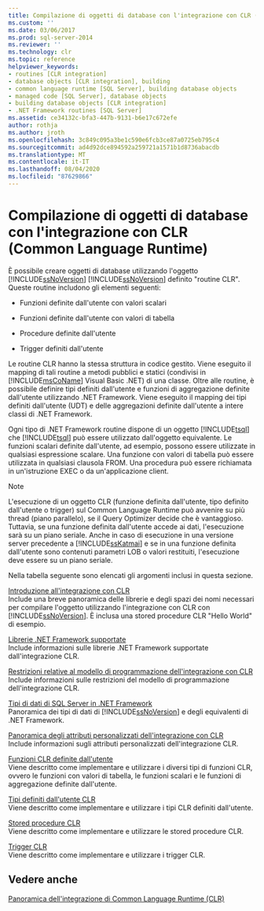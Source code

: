 ```yaml
---
title: Compilazione di oggetti di database con l'integrazione con CLR (Common Language Runtime) | Microsoft Docs
ms.custom: ''
ms.date: 03/06/2017
ms.prod: sql-server-2014
ms.reviewer: ''
ms.technology: clr
ms.topic: reference
helpviewer_keywords:
- routines [CLR integration]
- database objects [CLR integration], building
- common language runtime [SQL Server], building database objects
- managed code [SQL Server], database objects
- building database objects [CLR integration]
- .NET Framework routines [SQL Server]
ms.assetid: ce34132c-bfa3-447b-9131-b6e17c672efe
author: rothja
ms.author: jroth
ms.openlocfilehash: 3c849c095a3be1c590e6fcb3ce87a0725eb795c4
ms.sourcegitcommit: ad4d92dce894592a259721a1571b1d8736abacdb
ms.translationtype: MT
ms.contentlocale: it-IT
ms.lasthandoff: 08/04/2020
ms.locfileid: "87629866"
---
```

# <a name="building-database-objects-with-common-language-runtime-clr-integration"></a>Compilazione di oggetti di database con l'integrazione con CLR (Common Language Runtime)
  È possibile creare oggetti di database utilizzando l'oggetto [!INCLUDE[ssNoVersion](../../../includes/msconame-md.md)] [!INCLUDE[ssNoVersion](../../../includes/ssnoversion-md.md)] definito "routine CLR". Queste routine includono gli elementi seguenti:  
  
-   Funzioni definite dall'utente con valori scalari  
  
-   Funzioni definite dall'utente con valori di tabella  
  
-   Procedure definite dall'utente  
  
-   Trigger definiti dall'utente  
  
 Le routine CLR hanno la stessa struttura in codice gestito. Viene eseguito il mapping di tali routine a metodi pubblici e statici (condivisi in [!INCLUDE[msCoName](../../../includes/msconame-md.md)] Visual Basic .NET) di una classe. Oltre alle routine, è possibile definire tipi definiti dall'utente e funzioni di aggregazione definite dall'utente utilizzando .NET Framework. Viene eseguito il mapping dei tipi definiti dall'utente (UDT) e delle aggregazioni definite dall'utente a intere classi di .NET Framework.  
  
 Ogni tipo di .NET Framework routine dispone di un oggetto [!INCLUDE[tsql](../../../includes/ssnoversion-md.md)] che [!INCLUDE[tsql](../../../includes/tsql-md.md)] può essere utilizzato dall'oggetto equivalente. Le funzioni scalari definite dall'utente, ad esempio, possono essere utilizzate in qualsiasi espressione scalare. Una funzione con valori di tabella può essere utilizzata in qualsiasi clausola FROM. Una procedura può essere richiamata in un'istruzione EXEC o da un'applicazione client.  
  
> [!NOTE]  
>  L'esecuzione di un oggetto CLR (funzione definita dall'utente, tipo definito dall'utente o trigger) sul Common Language Runtime può avvenire su più thread (piano parallelo), se il Query Optimizer decide che è vantaggioso. Tuttavia, se una funzione definita dall'utente accede ai dati, l'esecuzione sarà su un piano seriale. Anche in caso di esecuzione in una versione server precedente a [!INCLUDE[ssKatmai](../../../includes/sskatmai-md.md)] e se in una funzione definita dall'utente sono contenuti parametri LOB o valori restituiti, l'esecuzione deve essere su un piano seriale.  
  
 Nella tabella seguente sono elencati gli argomenti inclusi in questa sezione.  
  
 [Introduzione all'integrazione con CLR](getting-started-with-clr-integration.md)  
 Include una breve panoramica delle librerie e degli spazi dei nomi necessari per compilare l'oggetto utilizzando l'integrazione con CLR con [!INCLUDE[ssNoVersion](../../../includes/ssnoversion-md.md)]. È inclusa una stored procedure CLR "Hello World" di esempio.  
  
 [Librerie .NET Framework supportate](supported-net-framework-libraries.md)  
 Include informazioni sulle librerie .NET Framework supportate dall'integrazione CLR.  
  
 [Restrizioni relative al modello di programmazione dell'integrazione con CLR](clr-integration-programming-model-restrictions.md)  
 Include informazioni sulle restrizioni del modello di programmazione dell'integrazione CLR.  
  
 [Tipi di dati di SQL Server in .NET Framework](../../clr-integration-database-objects-types-net-framework/sql-server-data-types-in-the-net-framework.md)  
 Panoramica dei tipi di dati di [!INCLUDE[ssNoVersion](../../../includes/ssnoversion-md.md)] e degli equivalenti di .NET Framework.  
  
 [Panoramica degli attributi personalizzati dell'integrazione con CLR](../../../database-engine/dev-guide/overview-of-clr-integration-custom-attributes.md)  
 Include informazioni sugli attributi personalizzati dell'integrazione CLR.  
  
 [Funzioni CLR definite dall'utente](../../clr-integration-database-objects-user-defined-functions/clr-user-defined-functions.md)  
 Viene descritto come implementare e utilizzare i diversi tipi di funzioni CLR, ovvero le funzioni con valori di tabella, le funzioni scalari e le funzioni di aggregazione definite dall'utente.  
  
 [Tipi definiti dall'utente CLR](../../clr-integration-database-objects-user-defined-types/clr-user-defined-types.md)  
 Viene descritto come implementare e utilizzare i tipi CLR definiti dall'utente.  
  
 [Stored procedure CLR](../../../database-engine/dev-guide/clr-stored-procedures.md)  
 Viene descritto come implementare e utilizzare le stored procedure CLR.  
  
 [Trigger CLR](../../../database-engine/dev-guide/clr-triggers.md)  
 Viene descritto come implementare e utilizzare i trigger CLR.  
  
## <a name="see-also"></a>Vedere anche  
 [Panoramica dell'integrazione di Common Language Runtime &#40;CLR&#41;](../common-language-runtime-integration-overview.md)  
  
  
